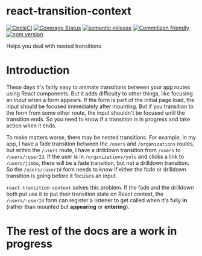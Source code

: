 # react-transition-context

[![CircleCI](https://circleci.com/gh/jedwards1211/react-transition-context.svg?style=svg)](https://circleci.com/gh/jedwards1211/react-transition-context)
[![Coverage Status](https://codecov.io/gh/jedwards1211/react-transition-context/branch/master/graph/badge.svg)](https://codecov.io/gh/jedwards1211/react-transition-context)
[![semantic-release](https://img.shields.io/badge/%20%20%F0%9F%93%A6%F0%9F%9A%80-semantic--release-e10079.svg)](https://github.com/semantic-release/semantic-release)
[![Commitizen friendly](https://img.shields.io/badge/commitizen-friendly-brightgreen.svg)](http://commitizen.github.io/cz-cli/)
[![npm version](https://badge.fury.io/js/react-transition-context.svg)](https://badge.fury.io/js/react-transition-context)

Helps you deal with nested transitions

# Introduction

These days it's fairly easy to animate transitions between your app routes using
React components. But it adds difficulty to other things, like focusing an
input when a form appears. If the form is part of the initial page load, the
input should be focused immediately after mounting. But if you transition to
the form from some other route, the input shouldn't be focused until the
transition ends. So you need to know if a transition is in progress and take
action when it ends.

To make matters worse, there may be nested transitions. For example, in my app,
I have a fade transition between the `/users` and `/organizations` routes, but
within the `/users` route, I have a drilldown transition from `/users` to
`/users/:userId`. If the user is in `/organizations/yolo` and clicks a link to
`/users/jimbo`, there will be a fade transition, but not a drilldown transition.
So the `/users/:userId` form needs to know if either the fade or drilldown
transition is going before it focuses an input.

`react-transition-context` solves this problem. If the fade and the drilldown
both put use it to put their transition state on React context, the
`/users/:userId` form can register a listener to get called when it's fully
**in** (rather than mounted but **appearing** or **entering**).

# The rest of the docs are a work in progress
